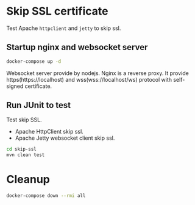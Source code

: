 # Skip SSL certificate
Test Apache `httpclient` and `jetty` to skip ssl.

## Startup nginx and websocket server
```sh
docker-compose up -d
```
Websocket server provide by nodejs.
Nginx is a reverse proxy. It provide https(https://localhost) and wss(wss://localhost/ws) protocol with self-signed certificate.

## Run JUnit to test
Test skip SSL.
* Apache HttpClient skip ssl.
* Apache Jetty websocket client skip ssl.

```sh
cd skip-ssl
mvn clean test
```

# Cleanup
```sh
docker-compose down --rmi all
```
